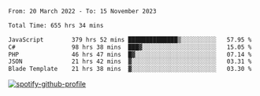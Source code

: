 <!--START_SECTION:waka-->

```txt
From: 20 March 2022 - To: 15 November 2023

Total Time: 655 hrs 34 mins

JavaScript        379 hrs 52 mins ██████████████▒░░░░░░░░░░   57.95 %
C#                98 hrs 38 mins  ███▓░░░░░░░░░░░░░░░░░░░░░   15.05 %
PHP               46 hrs 47 mins  █▓░░░░░░░░░░░░░░░░░░░░░░░   07.14 %
JSON              21 hrs 42 mins  ▓░░░░░░░░░░░░░░░░░░░░░░░░   03.31 %
Blade Template    21 hrs 38 mins  ▓░░░░░░░░░░░░░░░░░░░░░░░░   03.30 %
```

<!--END_SECTION:waka-->
[![spotify-github-profile](https://spotify-github-profile.vercel.app/api/view?uid=c00zprrvy9xiloa9qnco3hmng&cover_image=true&theme=novatorem&show_offline=false&background_color=121212&bar_color=53b14f&bar_color_cover=false)](https://spotify-github-profile.vercel.app/api/view?uid=c00zprrvy9xiloa9qnco3hmng&redirect=true)



